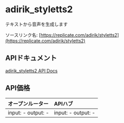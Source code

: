 # adirik_styletts2

テキストから音声を生成します

ソースリンク名: [https://replicate.com/adirik/styletts2](https://replicate.com/adirik/styletts2)

## APIドキュメント

[adirik_styletts2 API Docs](../apis/ja/adirik_styletts2.md)

## API価格

| オープンルーター | APIハブ |
|:---|:---|
| input: - output: - | input: - output: - |

